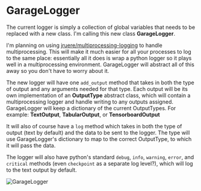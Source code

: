 # GarageLogger

The current logger is simply a collection of global variables that needs to be replaced with a new class. I'm calling this new class **GarageLogger**.

I'm planning on using [jruere/multiprocessing-logging](https://github.com/jruere/multiprocessing-logging) to handle multiprocessing. This will make it much easier for all your processes to log to the same place: essentially all it does is wrap a python logger so it plays well in a multiprocessing environment. GarageLogger will abstract all of this away so you don't have to worry about it.

The new logger will have one `add_output` method that takes in both the type of output and any arguments needed for that type. Each output will be its own implementation of an **OutputType** abstract class, which will contain a multiprocessing logger and handle writing to any outputs assigned. GarageLogger will keep a dictionary of the current OutputTypes. For example: **TextOutput**, **TabularOutput**, or **TensorboardOutput**

It will also of course have a `log` method which takes in both the type of output (text by default) and the data to be sent to the logger. The type will use GarageLogger's dictionary to map to the correct OutputType, to which it will pass the data.

The logger will also have python's standard `debug`, `info`, `warning`, `error`, and `critical` methods (even `checkpoint` as a separate log level?), which will log to the text output by default.

![GarageLogger](GarageLogger.svg)
